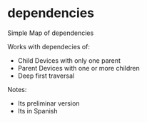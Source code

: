 # dependencies
Simple Map of dependencies


Works with dependecies of:
- Child Devices with only one parent
- Parent Devices with one or more children
- Deep first traversal


Notes: 
- Its preliminar version
- Its in Spanish


